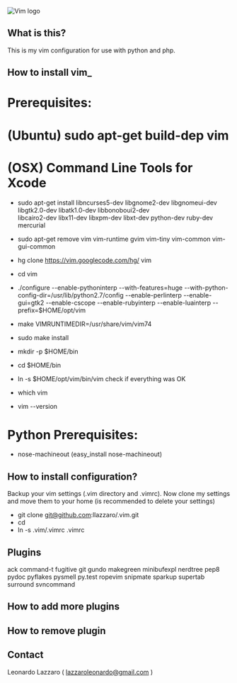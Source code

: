 ![Vim logo](http://1.bp.blogspot.com/-fskvnqzDiYo/TjBEBr2l0ZI/AAAAAAAAAiY/KbUQz8wNkRw/s1600/vim-editor_logo.png)<br/>

## What is this?

This is my vim configuration for use with python and php.
## How to install vim_
# Prerequisites:
# (Ubuntu) sudo apt-get build-dep vim
# (OSX) Command Line Tools for Xcode
* sudo apt-get install libncurses5-dev libgnome2-dev libgnomeui-dev \
libgtk2.0-dev libatk1.0-dev libbonoboui2-dev \
libcairo2-dev libx11-dev libxpm-dev libxt-dev python-dev ruby-dev mercurial
* sudo apt-get remove vim vim-runtime gvim vim-tiny vim-common vim-gui-common
* hg clone https://vim.googlecode.com/hg/ vim
* cd vim
* ./configure --enable-pythoninterp --with-features=huge --with-python-config-dir=/usr/lib/python2.7/config --enable-perlinterp --enable-gui=gtk2 --enable-cscope --enable-rubyinterp --enable-luainterp --prefix=$HOME/opt/vim
* make VIMRUNTIMEDIR=/usr/share/vim/vim74
* sudo make install
* mkdir -p $HOME/bin
* cd $HOME/bin
* ln -s $HOME/opt/vim/bin/vim
check if everything was OK

* which vim
* vim --version

# Python Prerequisites:
* nose-machineout (easy_install nose-machineout)

## How to install configuration?

Backup your vim settings (.vim directory and .vimrc).
Now clone my settings and move them to your home (is recommended to delete your
settings)

* git clone git@github.com:llazzaro/.vim.git
* cd
* ln -s .vim/.vimrc .vimrc


## Plugins

ack
command-t
fugitive
git
gundo
makegreen
minibufexpl
nerdtree
pep8
pydoc
pyflakes
pysmell
py.test
ropevim
snipmate
sparkup
supertab
surround
svncommand


## How to add more plugins


## How to remove plugin



## Contact

Leonardo Lazzaro ( lazzaroleonardo@gmail.com )
